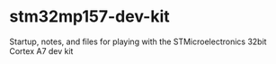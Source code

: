 # stm32mp157-dev-kit
Startup, notes, and files for playing with the STMicroelectronics 32bit Cortex A7 dev kit
